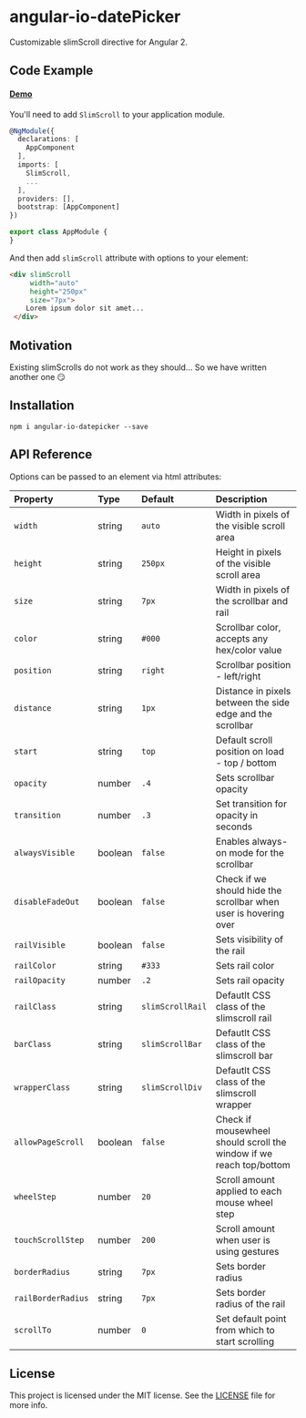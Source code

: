 # angular-io-datePicker

Customizable slimScroll directive for Angular 2.

## Code Example

#### [Demo](https://rd-dev-ukraine.github.io/angular-io-datepicker)

You'll need to add `SlimScroll` to your application module.

```typescript
@NgModule({
  declarations: [
    AppComponent
  ],
  imports: [
    SlimScroll,
    ...
  ],
  providers: [],
  bootstrap: [AppComponent]
})

export class AppModule {
}
```

And then add `slimScroll` attribute with options to your element:

```html
<div slimScroll
     width="auto"
     height="250px"
     size="7px">
    Lorem ipsum dolor sit amet...   
 </div>
```

## Motivation

Existing slimScrolls do not work as they should... So we have written another one 😏

## Installation

````shell
npm i angular-io-datepicker --save
````

## API Reference

Options can be passed to an element via html attributes:

|Property          |Type   |Default         |Description                                                        |
| :--------------- | :---- | :------------- | :---------------------------------------------------------------- |
|`width`           |string |`auto`          |Width in pixels of the visible scroll area                         |
|`height`          |string |`250px`         |Height in pixels of the visible scroll area                        |
|`size`            |string |`7px`           |Width in pixels of the scrollbar and rail                          |
|`color`           |string |`#000`          |Scrollbar color, accepts any hex/color value                       |
|`position`        |string |`right`         |Scrollbar position - left/right                                    |
|`distance`        |string |`1px`           |Distance in pixels between the side edge and the scrollbar         |
|`start`           |string |`top`           |Default scroll position on load - top / bottom                     |
|`opacity`         |number |`.4`            |Sets scrollbar opacity                                             |
|`transition`      |number |`.3`            |Set transition for opacity in seconds                              |
|`alwaysVisible`   |boolean|`false`         |Enables always-on mode for the scrollbar                           |
|`disableFadeOut`  |boolean|`false`         |Check if we should hide the scrollbar when user is hovering over   |
|`railVisible`     |boolean|`false`         |Sets visibility of the rail                                        |
|`railColor`       |string |`#333`          |Sets rail color                                                    |
|`railOpacity`     |number |`.2`            |Sets rail opacity                                                  |
|`railClass`       |string |`slimScrollRail`|Defautlt CSS class of the slimscroll rail                          |
|`barClass`        |string |`slimScrollBar` |Defautlt CSS class of the slimscroll bar                           |
|`wrapperClass`    |string |`slimScrollDiv` |Defautlt CSS class of the slimscroll wrapper                       |
|`allowPageScroll` |boolean|`false`         |Check if mousewheel should scroll the window if we reach top/bottom|
|`wheelStep`       |number |`20`            |Scroll amount applied to each mouse wheel step                     |
|`touchScrollStep` |number |`200`           |Scroll amount when user is using gestures                          |
|`borderRadius`    |string |`7px`           |Sets border radius                                                 |
|`railBorderRadius`|string |`7px`           |Sets border radius of the rail                                     |
|`scrollTo`        |number |`0`             |Set default point from which to start scrolling                    |

## License

This project is licensed under the MIT license. See the [LICENSE](https://github.com/rd-dev-ukraine/angular-io-datepicker/blob/master/LICENSE) file for more info.